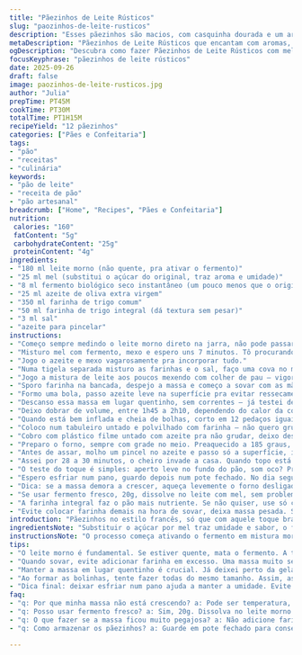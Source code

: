 ```yaml
---
title: "Pãezinhos de Leite Rústicos"
slug: "paozinhos-de-leite-rusticos"
description: "Esses pãezinhos são macios, com casquinha dourada e um aroma que enche a cozinha. Leite morno, fermento e um toque de mel substituem o açúcar para suavizar a massa. Troque um pouco da farinha normal por farinha de trigo integral para textura e sabor, sem perder leveza. O segredo está no descanso: a massa deve dobrar de tamanho, criando bolhas visíveis. Assar até dourar por fora e macio por dentro, aquele som oco ao bater na base é sinal de que está pronto."
metaDescription: "Pãezinhos de Leite Rústicos que encantam com aromas, textura perfeita e crostinha dourada."
ogDescription: "Descubra como fazer Pãezinhos de Leite Rústicos com mel e farinhas integrais, simples e gostosos."
focusKeyphrase: "pãezinhos de leite rústicos"
date: 2025-09-26
draft: false
image: paozinhos-de-leite-rusticos.jpg
author: "Julia"
prepTime: PT45M
cookTime: PT30M
totalTime: PT1H15M
recipeYield: "12 pãezinhos"
categories: ["Pães e Confeitaria"]
tags:
- "pão"
- "receitas"
- "culinária"
keywords:
- "pão de leite"
- "receita de pão"
- "pão artesanal"
breadcrumb: ["Home", "Recipes", "Pães e Confeitaria"]
nutrition: 
 calories: "160"
 fatContent: "5g"
 carbohydrateContent: "25g"
 proteinContent: "4g"
ingredients:
- "180 ml leite morno (não quente, pra ativar o fermento)"
- "25 ml mel (substitui o açúcar do original, traz aroma e umidade)"
- "8 ml fermento biológico seco instantâneo (um pouco menos que o original)"
- "25 ml azeite de oliva extra virgem"
- "350 ml farinha de trigo comum"
- "50 ml farinha de trigo integral (dá textura sem pesar)"
- "3 ml sal"
- "azeite para pincelar"
instructions:
- "Começo sempre medindo o leite morno direto na jarra, não pode passar de morno, senão mata o fermento."
- "Misturo mel com fermento, mexo e espero uns 7 minutos. Tô procurando bolhas na superfície, sinal de que fermento acordou."
- "Jogo o azeite e mexo vagarosamente pra incorporar tudo."
- "Numa tigela separada misturo as farinhas e o sal, faço uma cova no meio pro líquido."
- "Jogo a mistura de leite aos poucos mexendo com colher de pau — vigor, mas sem exagerar, pra não virar massa pegajosa demais."
- "Sporo farinha na bancada, despejo a massa e começo a sovar com as mãos — uns 7 minutos até ficar lisa, elástica, meio pegajosa, mas controlável."
- "Formo uma bola, passo azeite leve na superfície pra evitar ressecamento, coloco numa tigela limpa e coberta com pano úmido."
- "Descanso essa massa em lugar quentinho, sem correntes — já testei deixar perto da geladeira e não cresce, erro fatal."
- "Deixo dobrar de volume, entre 1h45 a 2h10, dependendo do calor da cozinha, preciso ver tamanho, não tempo."
- "Quando está bem inflada e cheia de bolhas, corto em 12 pedaços iguais, faço bolinhas com as mãos, rolando na bancada."
- "Coloco num tabuleiro untado e polvilhado com farinha — não quero grudar, mas também não quero que escorregue panado."
- "Cobro com plástico filme untado com azeite pra não grudar, deixo descansar mais uma hora, ou até novamente dobrar loucamente."
- "Preparo o forno, sempre com grade no meio. Preaquecido a 185 graus, nada de exagerar para dourar uniformemente."
- "Antes de assar, molho um pincel no azeite e passo só a superfície, isso dá brilho e crostinha delicada."
- "Assei por 28 a 30 minutos, o cheiro invade a casa. Quando topo está dourado e laterais firmes, tiro."
- "O teste do toque é simples: aperto leve no fundo do pão, som oco? Pronto. Se amassa muito, deixa mais 5 minutos."
- "Espero esfriar num pano, guardo depois num pote fechado. No dia seguinte, melhor torrar e passar manteiga."
- "Dica: se a massa demora a crescer, aqueça levemente o forno desligado, coloque dentro a tigela, só não pode estar quente demais."
- "Se usar fermento fresco, 20g, dissolve no leite com mel, sem problema."
- "A farinha integral faz o pão mais nutriente. Se não quiser, use só comum, mas pode mudar textura final."
- "Evite colocar farinha demais na hora de sovar, deixa massa pesada. Sovar com paciência e sentir textura faz diferença no resultado final."
introduction: "Pãezinhos no estilo francês, só que com aquele toque brasileiro – um mel que suaviza, farinhas que dão personalidade. Já fiz muitas versões, e aprendi que o segredo é o equilíbrio entre descanso e sova. Nem deixe massa seca demais, nem molhada demais – massa tem que ter textura que conta história na mão. Crescimento da massa é como uma conversa: observa, sente, a massa nunca mente. O ouro está no cuidado durante a fermentação. Cheiro de pão assando é uma coisa que desperta até preguiça de sair da cozinha. E crostinha dourada que estala ao morder é música."
ingredientsNote: "Substituir o açúcar por mel traz umidade e sabor, o fermento usado em menor quantidade evita crescimento rápido demais que pode comprometer textura. A farinha integral adiciona fibras e leve rusticidade, muito bem-vinda e não pesa, só cuidado pra não extrapolar. O azeite não só ajuda a dar maciez como também sabor. Leite deve estar morno, nunca quente, porque mata o fermento. Ao sovar, não adicionar muita farinha, que endurece o pão. Mantenha a massa levemente pegajosa, assim o pão ficará fofinho por dentro e crocante por fora. Asse em forno médio para cor uniforme."
instructionsNote: "O processo começa ativando o fermento em mistura morna com mel, esperando sinais visuais, as famosas bolhas. Sovar a massa é técnica, não precisa de força exagerada, é questão de tempo e sentir textura. Descansar em local protegido é crucial para a massa crescer, ambiente frio compromise fermentação. Modelar bolinhas uniformes faz assar de forma homogênea, e pincelar azeite antes de forno cria aquela superfície brilhante e crocante. Assar até cor marrom dourada, e tentar som oco na base como teste de ponto final. Esfrie para estabilizar a estrutura, e armazene em pote fechado para manter maciez. Se a massa não cresce, veja temperatura e fermento. O tempo é guia, observe a massa."
tips:
- "O leite morno é fundamental. Se estiver quente, mata o fermento. A textura da massa ditará seu sucesso. Atente-se nas bolhas ao ativar o fermento. Isso não é só aparência."
- "Quando sovar, evite adicionar farinha em excesso. Uma massa muito seca perde a leveza. O ponto certo é levemente pegajoso, não desgruda, mas ainda controlável. Sensação no toque importa."
- "Manter a massa em lugar quentinho é crucial. Já deixei perto da geladeira e só fracasso. Uma ideia: pré-aqueça o forno por minutos, desligue e coloque a massa lá. Funciona quase sempre."
- "Ao formar as bolinhas, tente fazer todas do mesmo tamanho. Assim, assam por igual. Pincelar azeite antes de levar ao forno garantirá crocância. E o cheiro vai dominar a cozinha."
- "Dica final: deixar esfriar num pano ajuda a manter a umidade. Evite guardar em sacos plásticos. Após um dia, tostar dá nova vida, o sabor ressurge. Manteiga não é opcional."
faq:
- "q: Por que minha massa não está crescendo? a: Pode ser temperatura, fermento. Verifique se o leite morno está bem quentinho, mas não quente demais. Troque o fermento se estiver velho."
- "q: Posso usar fermento fresco? a: Sim, 20g. Dissolva no leite morno com mel, muito fácil. Lembre-se, a consistência da massa se altera com as farinhas. Teste a textura sempre."
- "q: O que fazer se a massa ficou muito pegajosa? a: Não adicione farinha demais. Tente sovar por mais tempo. A massa deve dar sinais de ficar elástica. Um pouco pegajosa é normal."
- "q: Como armazenar os pãezinhos? a: Guarde em pote fechado para conservar. Se não durarem, congele. Podem durar até três meses no congelador. Outra dica, aqueça no forno."

---
```

